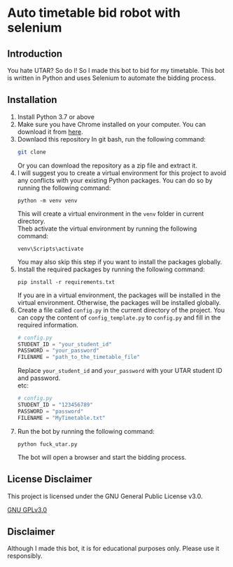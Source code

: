 # Auto timetable bid robot with selenium

## Introduction
You hate UTAR? So do I! So I made this bot to bid for my timetable. This bot is written in Python and uses Selenium to automate the bidding process.

## Installation
1. Install Python 3.7 or above
2. Make sure you have Chrome installed on your computer. You can download it from [here](https://www.google.com/chrome/).
3. Downlaod this repository
   In git bash, run the following command:
    ```bash
    git clone
    ```
    Or you can download the repository as a zip file and extract it.
4. I will suggest you to create a virtual environment for this project to avoid any conflicts with your existing Python packages. You can do so by running the following command:
    ```console
    python -m venv venv
    ```
    This will create a virtual environment in the `venv` folder in current directory.  
    Theb activate the virtual environment by running the following command:
    ```console
    venv\Scripts\activate
    ```
    You may also skip this step if you want to install the packages globally.
5. Install the required packages by running the following command:
    ```console
    pip install -r requirements.txt
    ```
    If you are in a virtual environment, the packages will be installed in the virtual environment. Otherwise, the packages will be installed globally.
6. Create a file called `config.py` in the current directory of the project. You can copy the content of `config_template.py` to `config.py` and fill in the required information.
    ```python
    # config.py
    STUDENT_ID = "your_student_id"
    PASSWORD = "your_password"
    FILENAME = "path_to_the_timetable_file"
    ```
    Replace `your_student_id` and `your_password` with your UTAR student ID and password.  
    etc:
    ```python
    # config.py
    STUDENT_ID = "123456789"
    PASSWORD = "password"
    FILENAME = "MyTimetable.txt"
    ```
7. Run the bot by running the following command:
    ```console
    python fuck_utar.py
    ```
    The bot will open a browser and start the bidding process.

## License Disclaimer

This project is licensed under the GNU General Public License v3.0. 

[GNU GPLv3.0](https://choosealicense.com/licenses/gpl-3.0)

## Disclaimer
Although I made this bot, it is for educational purposes only. Please use it responsibly.